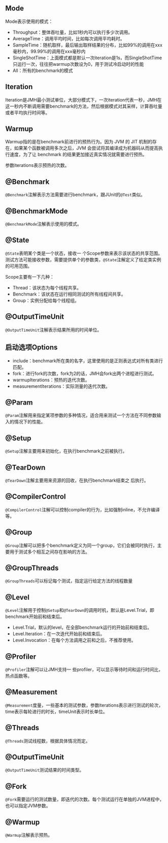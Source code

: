 ## Mode
Mode表示使用的模式：

- Throughput：整体吞吐量，比如1秒内可以执行多少次调用。
- AverageTime：调用平均时间，比如每次调用平均耗时。
- SampleTime：随机取样，最后输出取样结果的分布，比如99%的调用在xxx毫秒内，99.99%的调用在xxx毫秒内
- SingleShotTime：上面模式都是默认一次iteration是1s，而SingleShotTime只运行一次，往往把warmup次数设为0，用于测试冷启动时的性能
- All：所有的benchmark的模式

## Iteration
Iteration是JMH最小测试单位，大部分模式下，一次iteration代表一秒，JMH在这一秒内不断调用需要benchmark的方法，然后根据模式对其采样，计算吞吐量或者平均执行时间等。

## Warmup
Warmup指的是在benchmark前进行的预热行为。因为 JVM 的 JIT 机制的存在，如果某个函数被调用多次之后，JVM 会尝试将其编译成为机器码从而提高执行速度，为了让 benchmark 的结果更加接近真实情况就需要进行预热。

参数iterations表示预热的次数。
## @Benchmark
`@Benchmark`注解表示方法需要进行benchmark，跟JUnit的`@Test`类似。

## @BenchmarkMode
`@BenchmarkMode`注解表示使用的模式。

## @State
`@State`表明某个类是一个状态，接收一 个Scope参数来表示该状态的共享范围。测试方法可能接收参数，需要提供单个的参数类，`@State`注解定义了给定类实例的可用范围。

Scope主要有一下几种：

- Thread：该状态为每个线程共享。
- Benchmark：该状态在运行相同测试的所有线程间共享。
- Group：实例分配给每个线程组。

## @OutputTimeUnit
`@OutputTimeUnit`注解表示结果所用的时间单位。

## 启动选项Options

- include：benchmark所在类的名字，这里使用的是正则表达式对所有类进行匹配。
- fork：进行fork的次数，fork为2的话，JMH会fork出两个进程进行测试。
- warmupIterations：预热的迭代次数。
- measurementIterations：实际测量的迭代次数。

## @Param
`@Param`注解用来指定某项参数的多种情况，适合用来测试一个方法在不同参数输入的情况下的性能。

## @Setup
`@Setup`注解主要用来初始化，在执行benchmark之前被执行。 

## @TearDown
`@TearDown`注解主要用来资源的回收，在执行benchmark结束之 后执行。

## @CompilerControl
`@CompilerControl`注解可以控制compiler的行为，比如强制inline，不允许编译等。

## @Group
`@Group`注解可以把多个benchmark定义为同一个group，它们会被同时执行，主要用于测试多个相互之间存在影响的方法。

## @GroupThreads
`@GroupThreads`可以标记每个测试，指定运行给定方法的线程数量

## @Level
`@Level`注解用于控制`@Setup`和`@TearDown`的调用时机，默认是Level.Trial，即benchmark开始前和结束后。

- Level.Trial，默认的level，在全部benchmark运行的开始前和结束后。
- Level.Iteration：在一次迭代开始前和结束后。
- Level.Invocation：在每个方法调用之前和之后，不推荐使用。

## @Profiler
`@Profiler`注解可以让JMH支持一 些profiler，可以显示等待时间和运行时间比，热点函数等。

## @Measurement
`@Measurement`度量，一些基本的测试参数，参数iterations表示进行测试的轮次，time表示每轮进行的时长，timeUnit表示时长单位。

## @Threads
`@Threads`测试线程数，根据具体情况而定。

## @OutputTimeUnit
`@OutputTimeUnit`测试结果的时间类型。

## @Fork
`@Fork`需要运行的测试数量，即迭代的次数。每个测试运行在单独的JVM进程中，也可以指定JVM参数。

## @Warmup

`@Warmup`注解表示预热。
